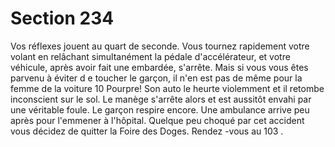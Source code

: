 # Section 234

Vos réflexes jouent au quart de seconde. Vous tournez rapidement votre volant en
relâchant simultanément la pédale d'accélérateur, et votre véhicule, après avoir fait une
embardée, s'arrête. Mais si vous vous êtes parvenu à éviter d e toucher le garçon, il n'en
est pas de même pour la femme de la voiture 10 Pourpre! Son auto le heurte violemment
et il retombe inconscient sur le sol. Le manège s'arrête alors et est aussitôt envahi par une
véritable foule. Le garçon respire encore. Une ambulance arrive peu après pour
l'emmener à l'hôpital. Quelque peu choqué par cet accident vous décidez de quitter la
Foire des Doges. Rendez -vous au  103 .